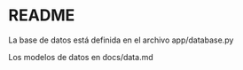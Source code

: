 # README

La base de datos está definida en el archivo app/database.py

Los modelos de datos en docs/data.md